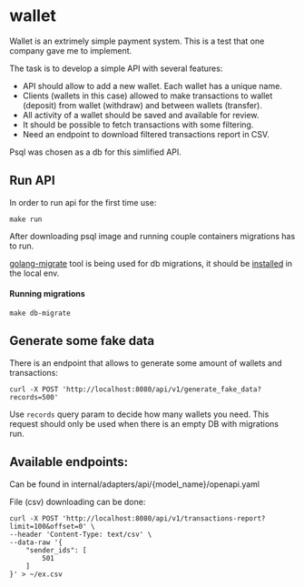 # wallet

Wallet is an extrimely simple payment system. This is a test that one company gave me to implement.

The task is to develop a simple API with several features:
* API should allow to add a new wallet. Each wallet has a unique name.
* Clients (wallets in this case) allowed to make transactions to wallet (deposit) from wallet (withdraw) and between wallets (transfer).
* All activity of a wallet should be saved and available for review.
* It should be possible to fetch transactions with some filtering.
* Need an endpoint to download filtered transactions report in CSV.


Psql was chosen as a db for this simlified API.

## Run API

In order to run api for the first time use:

```
make run
```

After downloading psql image and running couple containers migrations has to run.

[golang-migrate](https://github.com/golang-migrate/migrate) tool is being used for db migrations, it should be [installed](https://github.com/golang-migrate/migrate/tree/master/cmd/migrate) in the local env.

#### Running migrations

```
make db-migrate
```

## Generate some fake data

There is an endpoint that allows to generate some amount of wallets and transactions:
```
curl -X POST 'http://localhost:8080/api/v1/generate_fake_data?records=500'
```
Use `records` query param to decide how many wallets you need. This request should only be used when there is an empty DB with migrations run.

## Available endpoints:
Can be found in internal/adapters/api/{model_name}/openapi.yaml

File (csv) downloading can be done: 
```
curl -X POST 'http://localhost:8080/api/v1/transactions-report?limit=100&offset=0' \
--header 'Content-Type: text/csv' \
--data-raw '{
    "sender_ids": [
        501
    ]
}' > ~/ex.csv
```